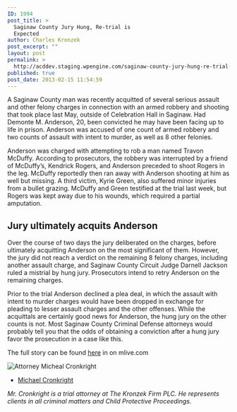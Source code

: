 ```yaml
---
ID: 1994
post_title: >
  Saginaw County Jury Hung, Re-trial is
  Expected
author: Charles Kronzek
post_excerpt: ""
layout: post
permalink: >
  http://acddev.staging.wpengine.com/saginaw-county-jury-hung-re-trial-is-expected.html
published: true
post_date: 2013-02-15 11:54:59
---
```

A Saginaw County man was recently acquitted of several serious assault and other felony charges in connection with an armed robbery and shooting that took place last May, outside of Celebration Hall in Saginaw. Had Demonte M. Anderson, 20, been convicted he may have been facing up to life in prison. Anderson was accused of one count of armed robbery and two counts of assault with intent to murder, as well as 8 other felonies.

Anderson was charged with attempting to rob a man named Travon McDuffy. According to prosecutors, the robbery was interrupted by a friend of McDuffy’s, Kendrick Rogers, and Anderson preceded to shoot Rogers in the leg. McDuffy reportedly then ran away with Anderson shooting at him as well but missing. A third victim, Kyrie Green, also suffered minor injuries from a bullet grazing. McDuffy and Green testified at the trial last week, but Rogers was kept away due to his wounds, which required a partial amputation.


<h2>Jury ultimately acquits Anderson</h2>

Over the course of two days the jury deliberated on the charges, before ultimately acquitting Anderson on the most significant of them. However, the jury did not reach a verdict on the remaining 8 felony charges, including another assault charge, and Saginaw County Circuit Judge Darnell Jackson ruled a mistrial by hung jury. Prosecutors intend to retry Anderson on the remaining charges.

Prior to the trial Anderson declined a plea deal, in which the assault with intent to murder charges would have been dropped in exchange for pleading to lesser assault charges and the other offenses.  While the acquittals are certainly good news for Anderson, the hung jury on the other counts is not.  Most Saginaw County Criminal Defense attorneys would probably tell you that the odds of obtaining a conviction after a hung jury favor the prosecution in a case like this.

The full story can be found <a href="http://www.mlive.com/news/saginaw/index.ssf/2013/02/20-year-old_acquitted_of_some.html" target="_blank">here</a> in on mlive.com


<img src="http://acddev.staging.wpengine.com/images/Cronkright.png" alt="Attorney Micheal Cronkright" />

- <a href="http://acddev.staging.wpengine.com/Trial-Attorneys.html#1">Michael Cronkright</a>

<em>Mr. Cronkright is a trial attorney at The Kronzek Firm PLC. He represents clients in all criminal matters and Child Protective Proceedings.</em>